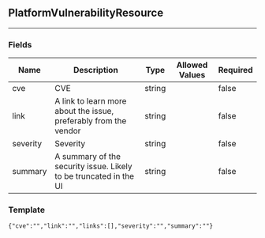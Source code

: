 ## PlatformVulnerabilityResource
---
### Fields
| Name | Description | Type | Allowed Values | Required |
| ---- | ----------- | ---- | -------------- | -------- |
| cve | CVE | string |  | false |
| link | A link to learn more about the issue, preferably from the vendor | string |  | false |
| severity | Severity | string |  | false |
| summary | A summary of the security issue. Likely to be truncated in the UI | string |  | false |
### Template
```
{"cve":"","link":"","links":[],"severity":"","summary":""}
```
